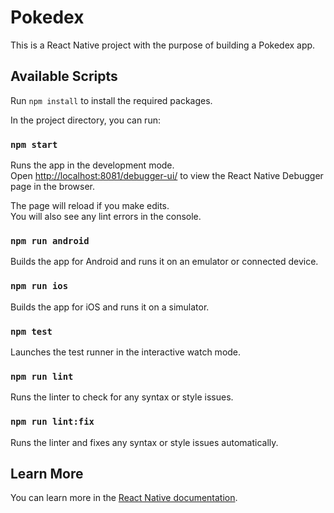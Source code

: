 # Pokedex

This is a React Native project with the purpose of building a Pokedex app.

## Available Scripts

Run `npm install` to install the required packages.

In the project directory, you can run:

### `npm start`

Runs the app in the development mode.<br />
Open [http://localhost:8081/debugger-ui/](http://localhost:8081/debugger-ui/) to view the React Native Debugger page in the browser.

The page will reload if you make edits.<br />
You will also see any lint errors in the console.

### `npm run android`

Builds the app for Android and runs it on an emulator or connected device.

### `npm run ios`

Builds the app for iOS and runs it on a simulator.

### `npm test`

Launches the test runner in the interactive watch mode.

### `npm run lint`

Runs the linter to check for any syntax or style issues.

### `npm run lint:fix`

Runs the linter and fixes any syntax or style issues automatically.

## Learn More

You can learn more in the [React Native documentation](https://reactnative.dev/docs/getting-started).
